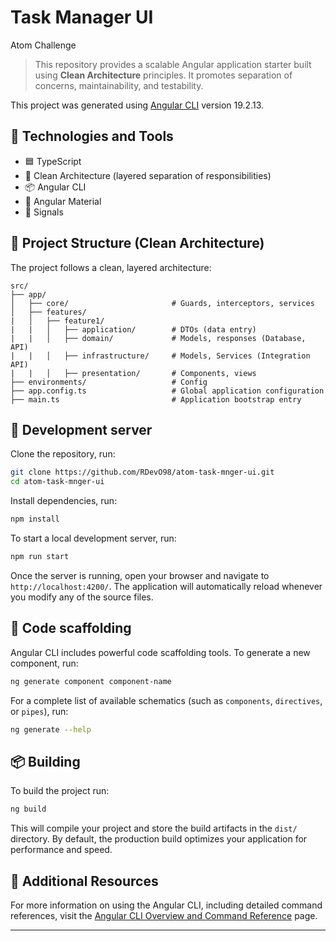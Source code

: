 # Task Manager UI

Atom Challenge

> This repository provides a scalable Angular application starter built using **Clean Architecture** principles. It promotes separation of concerns, maintainability, and testability.

This project was generated using [Angular CLI](https://github.com/angular/angular-cli) version 19.2.13.

## 🚀 Technologies and Tools

- 🟦 TypeScript
- 🧱 Clean Architecture (layered separation of responsibilities)
- 📦 Angular CLI
- 🎨 Angular Material
- 🚦 Signals

## 🧱 Project Structure (Clean Architecture)

The project follows a clean, layered architecture:

```
src/
├── app/
│   ├── core/                       # Guards, interceptors, services
│   ├── features/
|   │   ├── feature1/
|   |   │   ├── application/        # DTOs (data entry)
|   |   │   ├── domain/             # Models, responses (Database, API)
|   |   │   ├── infrastructure/     # Models, Services (Integration API)
|   |   │   ├── presentation/       # Components, views
├── environments/                   # Config
├── app.config.ts                   # Global application configuration
├── main.ts                         # Application bootstrap entry
```

## 🔧 Development server

Clone the repository, run:

```bash
git clone https://github.com/RDevO98/atom-task-mnger-ui.git
cd atom-task-mnger-ui
```

Install dependencies, run:

```bash
npm install
```

To start a local development server, run:

```bash
npm run start
```

Once the server is running, open your browser and navigate to `http://localhost:4200/`. The application will automatically reload whenever you modify any of the source files.

## 📂 Code scaffolding

Angular CLI includes powerful code scaffolding tools. To generate a new component, run:

```bash
ng generate component component-name
```

For a complete list of available schematics (such as `components`, `directives`, or `pipes`), run:

```bash
ng generate --help
```

## 📦 Building

To build the project run:

```bash
ng build
```

This will compile your project and store the build artifacts in the `dist/` directory. By default, the production build optimizes your application for performance and speed.

## 📌 Additional Resources

For more information on using the Angular CLI, including detailed command references, visit the [Angular CLI Overview and Command Reference](https://angular.dev/tools/cli) page.

---

